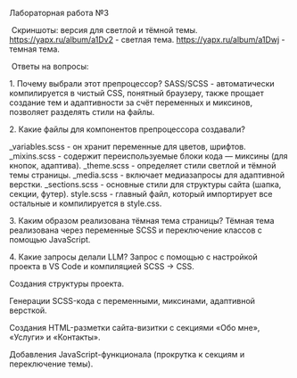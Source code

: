 Лабораторная работа №3

&nbsp;Скриншоты: версия для светлой и тёмной темы.
https://yapx.ru/album/a1Dv2 - светлая тема.
https://yapx.ru/album/a1Dwj - темная тема.

&nbsp;Ответы на вопросы:

1\. Почему выбрали этот препроцессор?
SASS/SCSS - автоматически компилируется в чистый CSS, понятный браузеру, также прощает создание тем и адаптивности за счёт переменных и миксинов, 
позволяет разделять стили на файлы.

2\. Какие файлы для компонентов препроцессора создавали?

\_variables.scss - он хранит переменные для цветов, шрифтов.
\_mixins.scss - содержит переиспользуемые блоки кода — миксины (для кнопок, адаптива).
\_theme.scss - определяет стили светлой и тёмной темы страницы.
\_media.scss - включает медиазапросы для адаптивной верстки.
\_sections.scss - основные стили для структуры сайта (шапка, секции, футер).
style.scss - главный файл, который импортирует все остальные и компилируется в style.css.

3\. Каким образом реализована тёмная тема страницы?
Тёмная тема реализована через переменные SCSS и переключение классов с помощью JavaScript.

4\. Какие запросы делали LLM?
Запрос с помощью с настройкой проекта в VS Code и компиляцией SCSS → CSS.

Создания структуры проекта.

Генерации SCSS-кода с переменными, миксинами, адаптивной версткой.

Создания HTML-разметки сайта-визитки с секциями «Обо мне», «Услуги» и «Контакты».

Добавления JavaScript-функционала (прокрутка к секциям и переключение темы).





